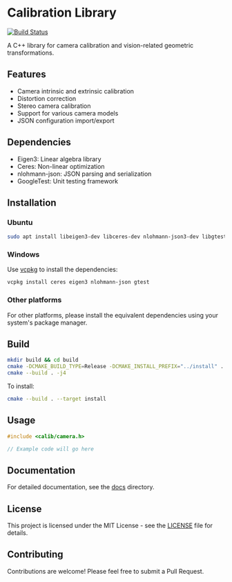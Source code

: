 # Calibration Library

[![Build Status](https://github.com/VitalyVorobyev/calibration/actions/workflows/ci.yml/badge.svg)](https://github.com/VitalyVorobyev/calibration/actions/ci/build.yml)

A C++ library for camera calibration and vision-related geometric transformations.

## Features

- Camera intrinsic and extrinsic calibration
- Distortion correction
- Stereo camera calibration
- Support for various camera models
- JSON configuration import/export

## Dependencies

- Eigen3: Linear algebra library
- Ceres: Non-linear optimization
- nlohmann-json: JSON parsing and serialization
- GoogleTest: Unit testing framework

## Installation

### Ubuntu

```bash
sudo apt install libeigen3-dev libceres-dev nlohmann-json3-dev libgtest-dev
```

### Windows

Use [vcpkg](https://github.com/microsoft/vcpkg) to install the dependencies:

```powershell
vcpkg install ceres eigen3 nlohmann-json gtest
```

### Other platforms

For other platforms, please install the equivalent dependencies using your system's package manager.

## Build

```bash
mkdir build && cd build
cmake -DCMAKE_BUILD_TYPE=Release -DCMAKE_INSTALL_PREFIX="../install" ..
cmake --build . -j4
```

To install:

```bash
cmake --build . --target install
```

## Usage

```cpp
#include <calib/camera.h>

// Example code will go here
```

## Documentation

For detailed documentation, see the [docs](docs/) directory.

## License

This project is licensed under the MIT License - see the [LICENSE](LICENSE) file for details.

## Contributing

Contributions are welcome! Please feel free to submit a Pull Request.
